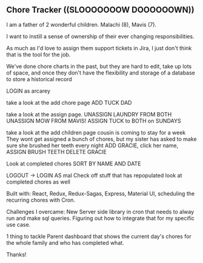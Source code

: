 ## Chore Tracker ((SLOOOOOOOW DOOOOOOWN))

I am a father of 2 wonderful children. Malachi (8), Mavis (7).

I want to instill a sense of ownership of their ever changing responsibilities. 

As much as I'd love to assign them support tickets in Jira, I just don't think that is the tool for the job. 

We've done chore charts in the past, but they are hard to edit, take up lots of space, and once they don't have the flexibility and storage of a database to store a historical record


LOGIN as arcarey

take a look at the add chore page
    ADD TUCK DAD

take a look at the assign page.
    UNASSIGN LAUNDRY FROM BOTH
    UNASSIGN MOW FROM MAVIS! 
    ASSIGN TUCK to BOTH on SUNDAYS

take a look at the add children page
    cousin is coming to stay for a week
    They wont get assigned a bunch of chores,
    but my sister has asked to make sure she brushed her teeth
    every night
    ADD GRACIE, click her name, ASSIGN BRUSH TEETH
    DELETE GRACIE

Look at completed chores
    SORT BY NAME AND DATE


LOGOUT -> LOGIN AS mal
    Check off stuff that has repopulated
    look at completed chores as well

Built with:
    React, Redux, Redux-Sagas, Express, Material UI, scheduling the recurring chores with Cron.

Challenges I overcame:
    New Server side library in cron that needs to alway run and make sql queries. Figuring out how to integrate that for my specific use case. 

1 thing to tackle
    Parent dashboard that shows the current day's chores for the whole family and who has completed what.

Thanks!